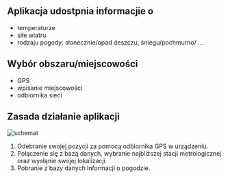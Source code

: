 ## Aplikacja udostpnia informacjie o
* temperaturze
* siłe wiatru
* rodzaju pogody: słonecznie/opad deszczu, śniegu/pochmurno/
...

## Wybór obszaru/miejscowości
* GPS
* wpisanie miejscowości
* odbiornika sieci

## Zasada działanie aplikacji

![schemat](https://imagizer.imageshack.us/v2/598x397q90/537/o7W7kZ.png)

1. Odebranie swojej pozycji za pomocą odbiornika GPS w urządzeniu.
2. Połączenie się z bazą danych, wybranie najbliższej stacji metrologicznej oraz wysłąnie swojej lokalizacji
3. Pobranie z bazy danych informacji o pogodzie.

